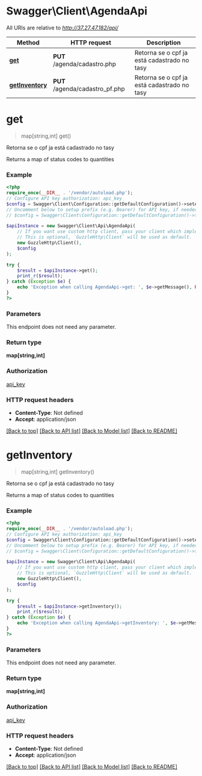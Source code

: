 # Swagger\Client\AgendaApi

All URIs are relative to *http://37.27.47.182/api/*

Method | HTTP request | Description
------------- | ------------- | -------------
[**get**](AgendaApi.md#get) | **PUT** /agenda/cadastro.php | Retorna se o cpf ja está cadastrado no tasy
[**getInventory**](AgendaApi.md#getinventory) | **PUT** /agenda/cadastro_pf.php | Retorna se o cpf ja está cadastrado no tasy

# **get**
> map[string,int] get()

Retorna se o cpf ja está cadastrado no tasy

Returns a map of status codes to quantities

### Example
```php
<?php
require_once(__DIR__ . '/vendor/autoload.php');
// Configure API key authorization: api_key
$config = Swagger\Client\Configuration::getDefaultConfiguration()->setApiKey('api_key', 'YOUR_API_KEY');
// Uncomment below to setup prefix (e.g. Bearer) for API key, if needed
// $config = Swagger\Client\Configuration::getDefaultConfiguration()->setApiKeyPrefix('api_key', 'Bearer');

$apiInstance = new Swagger\Client\Api\AgendaApi(
    // If you want use custom http client, pass your client which implements `GuzzleHttp\ClientInterface`.
    // This is optional, `GuzzleHttp\Client` will be used as default.
    new GuzzleHttp\Client(),
    $config
);

try {
    $result = $apiInstance->get();
    print_r($result);
} catch (Exception $e) {
    echo 'Exception when calling AgendaApi->get: ', $e->getMessage(), PHP_EOL;
}
?>
```

### Parameters
This endpoint does not need any parameter.

### Return type

**map[string,int]**

### Authorization

[api_key](../../README.md#api_key)

### HTTP request headers

 - **Content-Type**: Not defined
 - **Accept**: application/json

[[Back to top]](#) [[Back to API list]](../../README.md#documentation-for-api-endpoints) [[Back to Model list]](../../README.md#documentation-for-models) [[Back to README]](../../README.md)

# **getInventory**
> map[string,int] getInventory()

Retorna se o cpf ja está cadastrado no tasy

Returns a map of status codes to quantities

### Example
```php
<?php
require_once(__DIR__ . '/vendor/autoload.php');
// Configure API key authorization: api_key
$config = Swagger\Client\Configuration::getDefaultConfiguration()->setApiKey('api_key', 'YOUR_API_KEY');
// Uncomment below to setup prefix (e.g. Bearer) for API key, if needed
// $config = Swagger\Client\Configuration::getDefaultConfiguration()->setApiKeyPrefix('api_key', 'Bearer');

$apiInstance = new Swagger\Client\Api\AgendaApi(
    // If you want use custom http client, pass your client which implements `GuzzleHttp\ClientInterface`.
    // This is optional, `GuzzleHttp\Client` will be used as default.
    new GuzzleHttp\Client(),
    $config
);

try {
    $result = $apiInstance->getInventory();
    print_r($result);
} catch (Exception $e) {
    echo 'Exception when calling AgendaApi->getInventory: ', $e->getMessage(), PHP_EOL;
}
?>
```

### Parameters
This endpoint does not need any parameter.

### Return type

**map[string,int]**

### Authorization

[api_key](../../README.md#api_key)

### HTTP request headers

 - **Content-Type**: Not defined
 - **Accept**: application/json

[[Back to top]](#) [[Back to API list]](../../README.md#documentation-for-api-endpoints) [[Back to Model list]](../../README.md#documentation-for-models) [[Back to README]](../../README.md)

